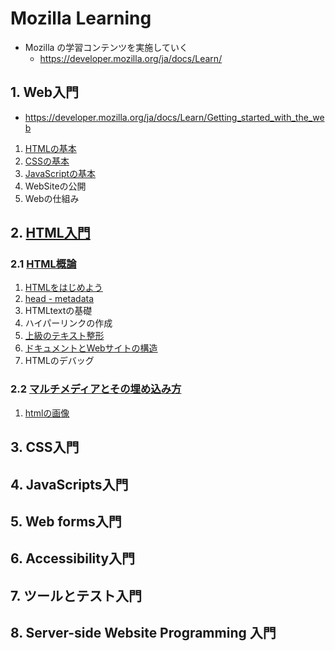 # Mozilla Learning

- Mozilla の学習コンテンツを実施していく
  - https://developer.mozilla.org/ja/docs/Learn/

## 1. Web入門
- https://developer.mozilla.org/ja/docs/Learn/Getting_started_with_the_web
1. [HTMLの基本](https://developer.mozilla.org/ja/docs/Learn/Getting_started_with_the_web#html_basics)
2. [CSSの基本](https://developer.mozilla.org/ja/docs/Learn/Getting_started_with_the_web/CSS_basics)
3. [JavaScriptの基本](https://developer.mozilla.org/ja/docs/Learn/Getting_started_with_the_web/JavaScript_basics)
4. WebSiteの公開
5. Webの仕組み

## 2. [HTML入門](https://developer.mozilla.org/ja/docs/Learn/HTML/Introduction_to_HTML)
### 2.1 [HTML概論](https://developer.mozilla.org/ja/docs/Learn/HTML/Introduction_to_HTML)
1. [HTMLをはじめよう](https://developer.mozilla.org/ja/docs/Learn/HTML/Introduction_to_HTML/Getting_started)
2. [head - metadata](https://developer.mozilla.org/ja/docs/Learn/HTML/Introduction_to_HTML/The_head_metadata_in_HTML)
3. HTMLtextの基礎
4. ハイパーリンクの作成
5. [上級のテキスト整形](https://developer.mozilla.org/ja/docs/Learn/HTML/Introduction_to_HTML/Advanced_text_formatting)
6. [ドキュメントとWebサイトの構造](https://developer.mozilla.org/ja/docs/Learn/HTML/Introduction_to_HTML/Document_and_website_structure)
7. HTMLのデバッグ

### 2.2 [マルチメディアとその埋め込み方](https://developer.mozilla.org/ja/docs/Learn/HTML/Multimedia_and_embedding)
1. [htmlの画像](https://developer.mozilla.org/ja/docs/Learn/HTML/Multimedia_and_embedding/Images_in_HTML)

## 3. CSS入門

## 4. JavaScripts入門

## 5. Web forms入門

## 6. Accessibility入門

## 7. ツールとテスト入門

## 8. Server-side Website Programming 入門